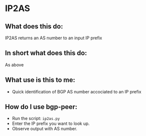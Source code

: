 # IP2AS

## What does this do:
IP2AS returns an AS number to an input IP prefix

## In short what does this do:
As above

## What use is this to me:
- Quick identification of BGP AS number accociated to an IP prefix

## How do I use bgp-peer:
- Run the script: `ip2as.py`
- Enter the IP prefix you want to look up.
- Observe output with AS number.

